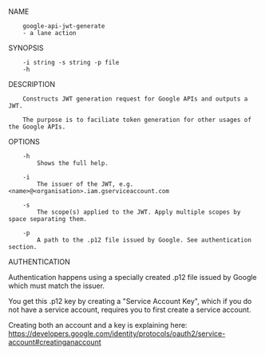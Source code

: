 NAME
```
    google-api-jwt-generate
    - a lane action
```

SYNOPSIS
```
    -i string -s string -p file
    -h
```

DESCRIPTION
```
    Constructs JWT generation request for Google APIs and outputs a JWT.

    The purpose is to faciliate token generation for other usages of the Google APIs.
```

OPTIONS
```
    -h
        Shows the full help.

    -i
        The issuer of the JWT, e.g. <name>@<organisation>.iam.gserviceaccount.com

    -s
        The scope(s) applied to the JWT. Apply multiple scopes by space separating them.

    -p
        A path to the .p12 file issued by Google. See authentication section.
```

AUTHENTICATION

Authentication happens using a specially created .p12 file issued by Google which must match the issuer.

You get this .p12 key by creating a "Service Account Key", which if you do not have a service account, requires you to first create a service account.

Creating both an account and a key is explaining here: https://developers.google.com/identity/protocols/oauth2/service-account#creatinganaccount
